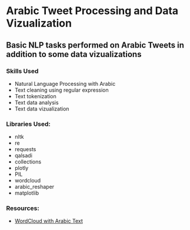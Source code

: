 # **Arabic Tweet Processing and Data Vizualization**
## Basic NLP tasks performed on Arabic Tweets in addition to some data vizualizations
### **Skills Used**
- Natural Language Processing with Arabic
- Text cleaning using regular expression
- Text tokenization
- Text data analysis
- Text data vizualization
### **Libraries Used:**
- nltk
- re
- requests
- qalsadi
- collections
- plotly
- PIL
- wordcloud
- arabic_reshaper
- matplotlib
### **Resources:**
- [WordCloud with Arabic Text](https://amueller.github.io/word_cloud/auto_examples/arabic.html)
